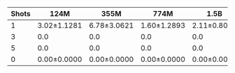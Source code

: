 |   Shots | 124M        | 355M        | 774M        | 1.5B        | 1.3B         | 2.7B         | 6B           |
|---------|-------------|-------------|-------------|-------------|--------------|--------------|--------------|
|       1 | 3.02±1.1281 | 6.78±3.0621 | 1.60±1.2893 | 2.11±0.8058 | 16.13±0.3223 | 23.82±4.7543 | 40.34±0.7252 |
|       3 | 0.0         | 0.0         | 0.0         | 0.0         | 33.73±3.3768 | 45.98±6.9352 | 56.75±4.1872 |
|       5 | 0.0         | 0.0         | 0.0         | 0.0         | 38.18±3.9510 | 46.78±7.3595 | 56.64±3.8283 |
|       0 | 0.00±0.0000 | 0.00±0.0000 | 0.00±0.0000 | 0.00±0.0000 | 0.00±0.0000  | 0.00±0.0000  | 0.00±0.0000  |
